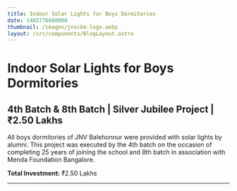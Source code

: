 ```yaml
---
title: Indoor Solar Lights for Boys Dormitories
date: 1465776000000
thumbnail: /images/jnvckm-logo.webp
layout: /src/components/BlogLayout.astro
---
```

# Indoor Solar Lights for Boys Dormitories

## 4th Batch & 8th Batch | Silver Jubilee Project | ₹2.50 Lakhs

All boys dormitories of JNV Balehonnur were provided with solar lights by alumni. This project was executed by the 4th batch on the occasion of completing 25 years of joining the school and 8th batch in association with Menda Foundation Bangalore.

**Total Investment:** ₹2.50 Lakhs

---


